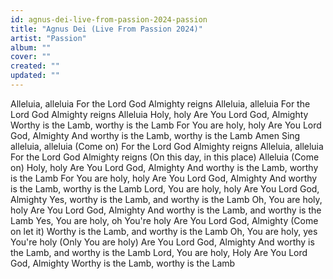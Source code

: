 ```yaml
---
id: agnus-dei-live-from-passion-2024-passion
title: "Agnus Dei (Live From Passion 2024)"
artist: "Passion"
album: ""
cover: ""
created: ""
updated: ""
---
```


Alleluia, alleluia
For the Lord God Almighty reigns
Alleluia, alleluia
For the Lord God Almighty reigns
Alleluia
Holy, holy
Are You Lord God, Almighty
Worthy is the Lamb, worthy is the Lamb
For You are holy, holy
Are You Lord God, Almighty
And worthy is the Lamb, worthy is the Lamb
Amen
Sing alleluia, alleluia (Come on)
For the Lord God Almighty reigns
Alleluia, alleluia
For the Lord God Almighty reigns (On this day, in this place)
Alleluia (Come on)
Holy, holy
Are You Lord God, Almighty
And worthy is the Lamb, worthy is the Lamb
For You are holy, holy
Are You Lord God, Almighty
And worthy is the Lamb, worthy is the Lamb
Lord, You are holy, holy
Are You Lord God, Almighty
Yes, worthy is the Lamb, and worthy is the Lamb
Oh, You are holy, holy
Are You Lord God, Almighty
And worthy is the Lamb, and worthy is the Lamb
Yes, You are holy, oh You're holy
Are You Lord God, Almighty (Come on let it)
Worthy is the Lamb, and worthy is the Lamb
Oh, You are holy, yes You're holy (Only You are holy)
Are You Lord God, Almighty
And worthy is the Lamb, and worthy is the Lamb
Lord, You are holy, Holy
Are You Lord God, Almighty
Worthy is the Lamb, worthy is the Lamb